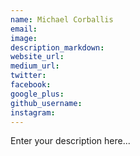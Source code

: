 ```yaml
---
name: Michael Corballis
email:
image:
description_markdown:
website_url:
medium_url:
twitter:
facebook:
google_plus:
github_username:
instagram:
---
```


Enter your description here...
